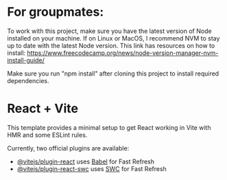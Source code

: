 # For groupmates:
To work with this project, make sure you have the latest version of Node installed on your machine. If on Linux or MacOS, I recommend NVM to stay up to date with the latest Node version. This link has resources on how to install:
    https://www.freecodecamp.org/news/node-version-manager-nvm-install-guide/

Make sure you run "npm install" after cloning this project to install required dependencies.





# React + Vite

This template provides a minimal setup to get React working in Vite with HMR and some ESLint rules.

Currently, two official plugins are available:

- [@vitejs/plugin-react](https://github.com/vitejs/vite-plugin-react/blob/main/packages/plugin-react/README.md) uses [Babel](https://babeljs.io/) for Fast Refresh
- [@vitejs/plugin-react-swc](https://github.com/vitejs/vite-plugin-react-swc) uses [SWC](https://swc.rs/) for Fast Refresh
